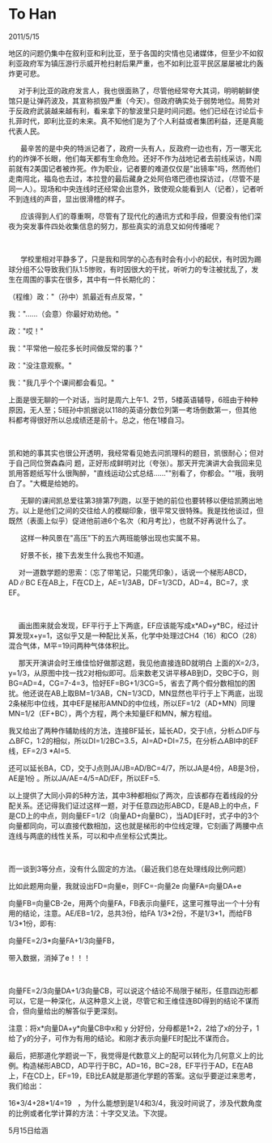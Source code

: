 
# To Han
2011/5/15

地区的问题仍集中在叙利亚和利比亚，至于各国的灾情也见诸媒体，但至少不如叙利亚政府军为镇压游行示威开枪扫射后果严重，也不如利比亚平民区屡屡被北约轰炸更可悲。

    
对于利比亚的政府发言人，我也很面熟了，尽管他经常夸大其词，明明朝鲜使馆只是让弹药波及，其宣称损毁严重（今天）。但政府确实处于弱势地位。局势对于反政府武装越来越有利，看来拿下的黎波里只是时间问题。他们已经在讨论后卡扎菲时代，即利比亚的未来。真不知他们是为了个人利益或者集团利益，还是真能代表人民。

     
最辛苦的是中央的特派记者了，政府一头有人，反政府一边也有，万一哪天北约的炸弹不长眼，他们每天都有生命危险。还好不作为战地记者去前线采访，N周前就有2美国记者被炸死。作为职业，记者要的难道仅仅是"出镜率"吗，然而他们走南闯北，福岛也去过，本拉登的最后藏身之处阿伯塔巴德也探访过，（尽管不是同一人）。现场和中央连线时还经常会出意外，致使观众能看到人（记者），记者听不到连线的声音，显出很滑稽的样子。

     
应该得到人们的尊重啊，尽管有了现代化的通讯方式和手段，但要没有他们深夜为突发事件四处收集信息的努力，那些真实的消息又如何传播呢？

 

     
学校里相对平静多了，只是我和同学的心态有时会有小小的起伏，有时因为踢球分组不公导致我们队1:5惨败，有时因很大的干扰，听听力的专注被扰乱了，发生在周围的事实在很多，其中有一件长期化的：

（程维）政："（孙中）凯最近有点反常，"

我："......（会意）你最好劝劝他。"

政："哎！"

我："平常他一般花多长时间做反常的事？"

政："没注意观察。"

我："我几乎个个课间都会看见。"

上面是很无聊的一个对话，当时是周六上午1、2节，5楼英语辅导，6班由于种种原因，无人至；5班孙中凯据说以118的英语分数位列第一考场倒数第一，但其他科都考得很好所以总成绩还是前十。总之，他在1楼自习。

 

凯和她的事其实也很公开透明，我经常看见她去问凯理科的题目，凯很耐心；但对于自己同位贺森森问
题，正好形成鲜明对比（夸张）。那天开完演讲大会我回来见凯用答题纸写什么很陶醉，"直线运动公式总结......""别看了，你都会。""哦，我明白了。"大概是给她的。

     
无聊的课间凯总爱往第3排第7列跑，以至于她的前位也要转移以便给凯腾出地方。以上是他们之间的交往给人的模糊印象，很平常又很特殊。我是找他谈过，但既然（表面上似乎）促进他前进6个名次（和月考比），也就不好再说什么了。

      这样一种风景在"高压"下的五六两班能够出现也实属不易。

      好景不长，接下去发生什么我也不知道。

    
对一道数学题的思索：（忘了带笔记，只能凭印象），话说一个梯形ABCD，AD∥BC
E在AB上，F在CD上，AE=1/3AB，DF=1/3CD，AD=4，BC=7，求EF。

 

    
画出图来就会发现，EF平行于上下两底，EF应该能写成x\*AD+y\*BC，经过计算发现x+y=1，这似乎又是一种配比关系，化学中处理过CH4（16）和CO（28）混合气体，M平=19问两种气体体积比。

     那天开演讲会时王维佳恰好做那这题，我见他直接连BD就明白
上面的X=2/3，y=1/3，从原图中找一找2对相似即可。后来数老又讲平移AB到D，交BC于G，则BG=AD=4，CG=7-4=3，恰好EF=BG+1/3CG=5，省去了两个假分数相加的困扰。他还说在AB上取BM=1/3AB，CN=1/3CD，MN显然也平行于上下两底，出现2条梯形中位线，其中EF是梯形AMND的中位线，所以EF=1/2（AD+MN）同理MN=1/2（EF+BC），两个方程，两个未知量EF和MN，解方程组。

我又给出了两种作辅助线的方法，连接BF延长，延长AD，交于I点，分析△DIF与△BFC，1:2的相似，所以DI=1/2BC=3.5，AI=AD+DI=7.5，在分析△ABI中的EF线，EF=2/3
\*AI=5.

还可以延长BA，CD，交于J点则JA/JB=AD/BC=4/7，所以JA是4份，AB是3份，AE是1份
。所以JA/AE=4/5=AD/EF，所以EF=5.

以上提供了大同小异的5种方法，其中3种都相似了两次，应该都存在着线段的分配关系。还记得我们证过这样一题，对于任意四边形ABCD，E是AB上的中点，F是CD上的中点，则向量EF=1/2（向量AD+向量BC），当AD∥EF时，式子中的3个向量都同向，可以直接代数相加，这也就是梯形的中位线定理，它刻画了两腰中点连线与两底的线性关系，可以和中点坐标公式类比。

 

而一谈到3等分点，没有什么固定的方法。（最近我们总在处理线段比例问题）

比如此题用向量，我就设出FD=向量e，则FC=-向量2e 向量FA=向量DA+e

向量FB=向量CB-2e，用两个向量FA，FB表示向量FE，这里可推导出一个十分有用的结论，注意。AE/EB=1/2，总共3份，给FA
1/3\*2份，不是1/3\*1，而给FB 1/3\*1份，即有:

向量FE=2/3\*向量FA+1/3向量FB，

带入数据，消掉了e！！！

 

向量FE=2/3向量DA+1/3向量CB，可以说这个结论不局限于梯形，任意四边形都可以，它是一种深化，从这种意义上说，尽管它和王维佳连BD得到的结论不谋而合，但向量给出的解答似乎更深刻。

注意：将x\*向量DA+y\*向量CB中x和 y
分好份，分母都是1+2，2给了x的分子，1给了y的分子，可作为有用的结论。和刚才表示向量FE时配比不谋而合。

最后，把那道化学题说一下，我觉得是代数意义上的配可以转化为几何意义上的比例。构造梯形ABCD，AD平行于BC，AD=16，BC=28，EF平行于AD，E在AB上，F在CD上，EF=19，EB比EA就是那道化学题的答案。这似乎要逆过来思考，我们给出：

16\*3/4+28\*1/4=19  
，为什么能想到是1/4和3/4，我没时间说了，涉及代数角度的比例或者化学计算的方法：十字交叉法。下次提。

5月15日给涵